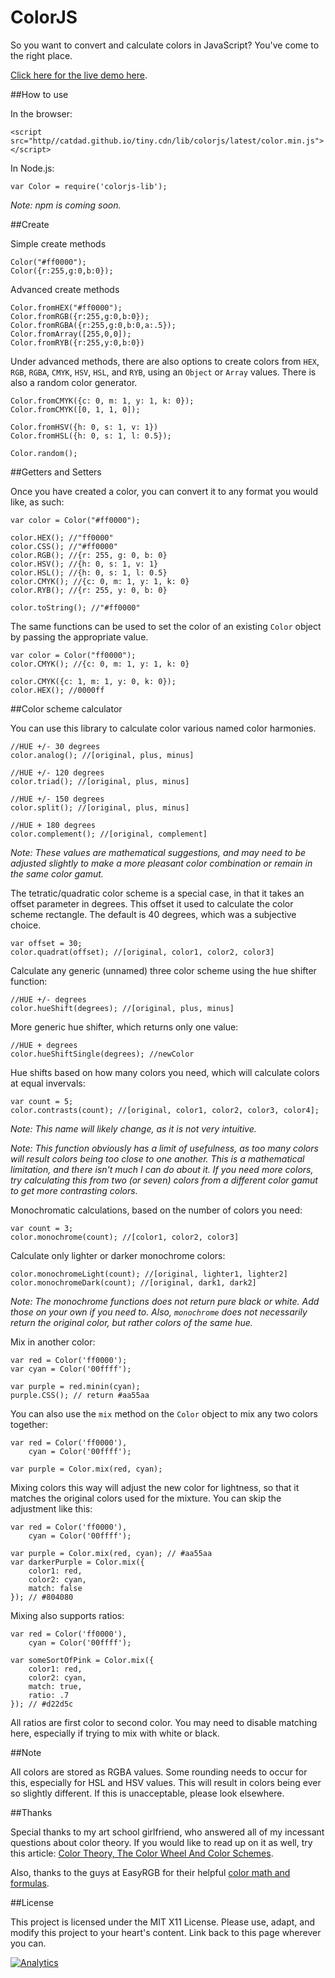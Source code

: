 # ColorJS

So you want to convert and calculate colors in JavaScript? You've come to the right place.

[Click here for the live demo here](http://catdad.github.io/ColorJS).

##How to use

In the browser:

    <script src="http//catdad.github.io/tiny.cdn/lib/colorjs/latest/color.min.js"></script>
    
In Node.js:

    var Color = require('colorjs-lib');
    
_Note: npm is coming soon._

##Create

Simple create methods

    Color("#ff0000");
    Color({r:255,g:0,b:0});
  
Advanced create methods

    Color.fromHEX("#ff0000");
    Color.fromRGB({r:255,g:0,b:0});
    Color.fromRGBA({r:255,g:0,b:0,a:.5});
    Color.fromArray([255,0,0]);
    Color.fromRYB({r:255,y:0,b:0})
  
Under advanced methods, there are also options to create colors from `HEX`, `RGB`, `RGBA`, `CMYK`, `HSV`, `HSL`, and `RYB`, using an `Object` or `Array` values. There is also a random color generator.

    Color.fromCMYK({c: 0, m: 1, y: 1, k: 0});
    Color.fromCMYK([0, 1, 1, 0]);
    
    Color.fromHSV({h: 0, s: 1, v: 1})
    Color.fromHSL({h: 0, s: 1, l: 0.5});
    
    Color.random();
  
##Getters and Setters

Once you have created a color, you can convert it to any format you would like, as such:

    var color = Color("#ff0000");
  
    color.HEX(); //"ff0000"
    color.CSS(); //"#ff0000"
    color.RGB(); //{r: 255, g: 0, b: 0}
    color.HSV(); //{h: 0, s: 1, v: 1}
    color.HSL(); //{h: 0, s: 1, l: 0.5}
    color.CMYK(); //{c: 0, m: 1, y: 1, k: 0}
    color.RYB(); //{r: 255, y: 0, b: 0}
    
    color.toString(); //"#ff0000"
    
The same functions can be used to set the color of an existing `Color` object by passing the appropriate value.

    var color = Color("ff0000");
    color.CMYK(); //{c: 0, m: 1, y: 1, k: 0}
    
    color.CMYK({c: 1, m: 1, y: 0, k: 0});
    color.HEX(); //0000ff

##Color scheme calculator

You can use this library to calculate color various named color harmonies.

    //HUE +/- 30 degrees
    color.analog(); //[original, plus, minus]
    
    //HUE +/- 120 degrees
    color.triad(); //[original, plus, minus]
    
    //HUE +/- 150 degrees
    color.split(); //[original, plus, minus]
    
    //HUE + 180 degrees
    color.complement(); //[original, complement]

_Note: These values are mathematical suggestions, and may need to be adjusted slightly to make a more pleasant color combination or remain in the same color gamut._

The tetratic/quadratic color scheme is a special case, in that it takes an offset parameter in degrees. This offset it used to calculate the color scheme rectangle. The default is 40 degrees, which was a subjective choice.

    var offset = 30;
    color.quadrat(offset); //[original, color1, color2, color3]

Calculate any generic (unnamed) three color scheme using the hue shifter function:

    //HUE +/- degrees
    color.hueShift(degrees); //[original, plus, minus]
    
More generic hue shifter, which returns only one value:

    //HUE + degrees
    color.hueShiftSingle(degrees); //newColor

Hue shifts based on how many colors you need, which will calculate colors at equal invervals:

    var count = 5;
    color.contrasts(count); //[original, color1, color2, color3, color4];
    
_Note: This name will likely change, as it is not very intuitive._

_Note: This function obviously has a limit of usefulness, as too many colors will result colors being too close to one another. This is a mathematical limitation, and there isn't much I can do about it. If you need more colors, try calculating this from two (or seven) colors from a different color gamut to get more contrasting colors._

Monochromatic calculations, based on the number of colors you need:

    var count = 3;
    color.monochrome(count); //[color1, color2, color3]
    
Calculate only lighter or darker monochrome colors:

    color.monochromeLight(count); //[original, lighter1, lighter2]
    color.monochromeDark(count); //[original, dark1, dark2]
    
_Note: The monochrome functions does not return pure black or white. Add those on your own if you need to. Also, `monochrome` does not necessarily return the original color, but rather colors of the same hue._

Mix in another color:

    var red = Color('ff0000');
    var cyan = Color('00ffff');
    
    var purple = red.minin(cyan);
    purple.CSS(); // return #aa55aa
    
You can also use the `mix` method on the `Color` object to mix any two colors together:

    var red = Color('ff0000'),
        cyan = Color('00ffff');
    
    var purple = Color.mix(red, cyan);

Mixing colors this way will adjust the new color for lightness, so that it matches the original colors used for the mixture. You can skip the adjustment like this:

    var red = Color('ff0000'),
        cyan = Color('00ffff');
    
    var purple = Color.mix(red, cyan); // #aa55aa
    var darkerPurple = Color.mix({
        color1: red,
        color2: cyan,
        match: false
    }); // #804080
    
Mixing also supports ratios:

    var red = Color('ff0000'),
        cyan = Color('00ffff');
    
    var someSortOfPink = Color.mix({
        color1: red,
        color2: cyan,
        match: true,
        ratio: .7
    }); // #d22d5c

All ratios are first color to second color. You may need to disable matching here, especially if trying to mix with white or black.

##Note

All colors are stored as RGBA values. Some rounding needs to occur for this, especially for HSL and HSV values. This will result in colors being ever so slightly different. If this is unacceptable, please look elsewhere.

##Thanks

Special thanks to my art school girlfriend, who answered all of my incessant questions about color theory. If you would like to read up on it as well, try this article: [Color Theory, The Color Wheel And Color Schemes](http://www.vanseodesign.com/web-design/color-theory/).

Also, thanks to the guys at EasyRGB for their helpful [color math and formulas](http://www.easyrgb.com/index.php?X=MATH).

##License

This project is licensed under the MIT X11 License. Please use, adapt, and modify this project to your heart's content. Link back to this page wherever you can.

[![Analytics](https://ga-beacon.appspot.com/UA-17159207-7/colorjs-lib/readme)](https://github.com/igrigorik/ga-beacon)
